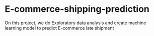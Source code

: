 # E-commerce-shipping-prediction
On this project, we do Exploratory data analysis and create machine learning model to predict E-commerce late shipment
